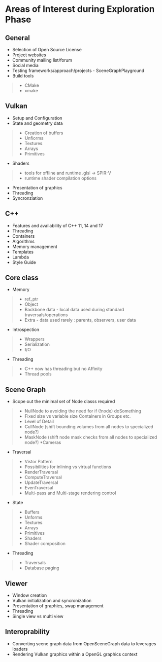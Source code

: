 # Areas of Interest during Exploration Phase

## General

* Selection of Open Source License
* Project websites
* Community mailing list/forum
* Social media
* Testing frameworks/approach/projects - SceneGraphPlayground
* Build tools
> * CMake
> * xmake

## Vulkan

* Setup and Configuration
* State and geometry data
> * Creation of buffers
> * Unfiorms
> * Textures
> * Arrays
> * Primitives
* Shaders
> * tools for offline and runtime .glsl -> SPIR-V
> * runtime shader compilation options
* Presentation of graphics
* Threading
* Syncronziation

## C++
* Features and availability of C++ 11, 14 and 17
* Threading
* Containers
* Algorithms
* Memory management
* Templates
* Lambda
* Style Guide

## Core class
* Memory
> * ref_ptr
> * Object
> * Backbone data - local data used during standard traversals/operations
> * Extra - data used rarely : parents, observers, user data
* Introspection
> * Wrappers
> * Serialization
> * I/O
* Threading
> * C++ now has threading but no Affinity
> * Thread pools

## Scene Graph
* Scope out the minimal set of Node classs required
> * NullNode to avoiding the need for if (!node) doSomething
> * Fixed size vs variable size Containers in Groups etc.
> * Level of Detail
> * CullNode (shift bounding volumes from all nodes to specialized node?)
> * MaskNode (shift node mask checks from all nodes to specialized node?)
> *Cameras
* Traversal
> * Vistor Pattern
> * Possibilities for inlining vs virtual functions
> * RenderTraversal
> * ComputeTraversal
> * UpdateTraversal
> * EvenTraversal
> * Multi-pass and Multi-stage rendering control
* State
> * Buffers
> * Unforms
> * Textures
> * Arrays
> * Primitives
> * Shaders
> * Shader composition
* Threading
> * Traversals
> * Database paging

## Viewer
* Window creation
* Vulkan initialization and syncronization
* Presentation of graphics, swap management
* Threading
* Single view vs multi view

## Interoprability
* Converting scene graph data from OpenSceneGraph data to leverages loaders
* Rendering Vulkan graphics within a OpenGL graphics context

